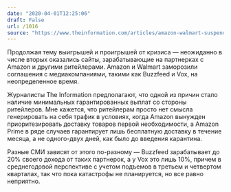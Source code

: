 ```yaml
---
date: "2020-04-01T12:25:06"
draft: False
url: /1016
source: "https://www.theinformation.com/articles/amazon-walmart-suspend-marketing-deals-with-digital-media-firms"
---
```


Продолжая тему выигрышей и проигрышей от кризиса — неожиданно в числе вторых оказались сайты, зарабатывающие на партнерках с Amazon и другими ритейлерами. Amazon и Walmart заморозили соглашения с медиакомпаниями, такими как Buzzfeed и Vox, на неопределенное время.

Журналисты The Information предполагают, что одной из причин стало наличие минимальных гарантированных выплат со стороны ритейлеров. Мне кажется, что ритейлерам просто нет смысла генерировать на себя трафик в условиях, когда Amazon вынужден приоритезировать доставку товаров первой необходимости, а Amazon Prime в ряде случаев гарантирует лишь бесплатную доставку в течение месяца, а не одного-двух дней, как было до введения карантина.

Разные СМИ зависят от этого по-разному — Buzzfeed зарабатывает до 20% своего дохода от таких партнерок, а у Vox это лишь 10%, причем в среднегодовой перспективе с учетом подъемов в третьем и четвертом кварталах, так что пока катастрофы не планируется, но все равно неприятно.
